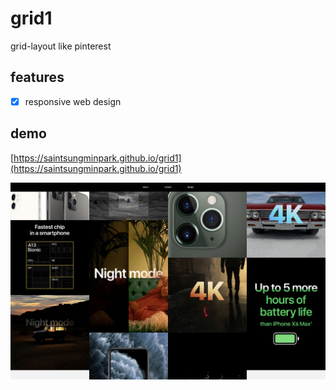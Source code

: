 # grid1
grid-layout like pinterest

## features
- [x] responsive web design

## demo
[https://saintsungminpark.github.io/grid1](https://saintsungminpark.github.io/grid1)

![ex_screenshot](./screenshot1.jpg)
